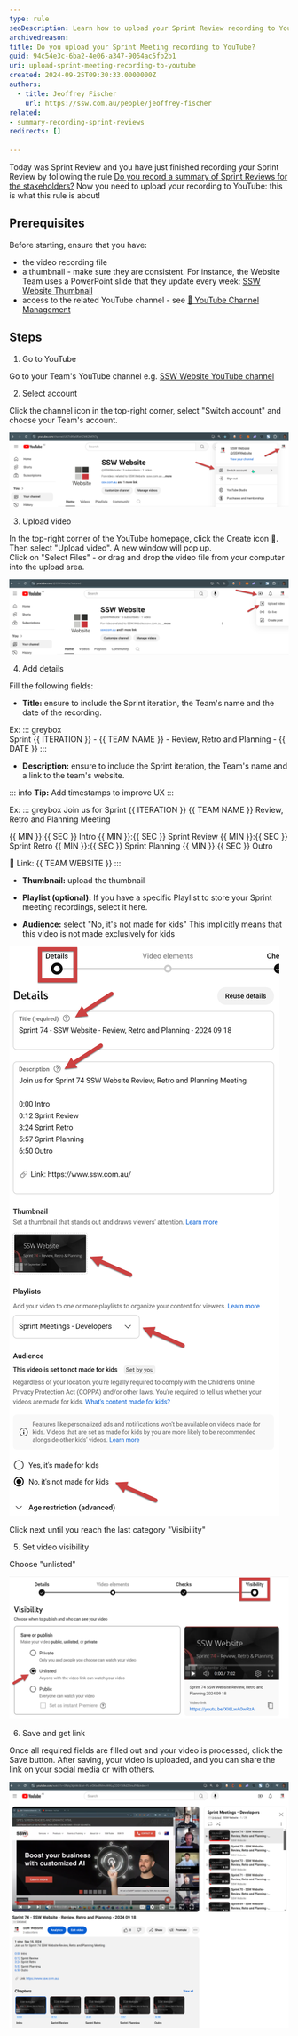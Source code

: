 ```yaml
---
type: rule
seoDescription: Learn how to upload your Sprint Review recording to YouTube with this step-by-step guide. Follow best practices for video uploads, including adding relevant details, optimizing your thumbnail, and setting the correct visibility options to ensure seamless sharing with stakeholders.
archivedreason: 
title: Do you upload your Sprint Meeting recording to YouTube?
guid: 94c54e3c-6ba2-4e06-a347-9064ac5fb2b1
uri: upload-sprint-meeting-recording-to-youtube
created: 2024-09-25T09:30:33.0000000Z
authors:
  - title: Jeoffrey Fischer
    url: https://ssw.com.au/people/jeoffrey-fischer
related:
- summary-recording-sprint-reviews
redirects: []

---
```


Today was Sprint Review and you have just finished recording your Sprint Review by following the rule [Do you record a summary of Sprint Reviews for the stakeholders?](https://www.ssw.com.au/rules/summary-recording-sprint-reviews/)
Now you need to upload your recording to YouTube: this is what this rule is about!

<!--endintro-->

## Prerequisites

Before starting, ensure that you have:

* the video recording file
* a thumbnail - make sure they are consistent. For instance, the Website Team uses a PowerPoint slide that they update every week: [SSW Website Thumbnail](https://sswcom.sharepoint.com/:p:/s/SSWWebsitev3/EXK91BgLmO9DnT9np2HabPoBm5vQiKfggtG3DqtDw-aQHA?e=Im08L9)
* access to the related YouTube channel - see [📖 YouTube Channel Management](https://my.sugarlearning.com/SSW/items/14066/youtube-channel-management)

## Steps

1. Go to YouTube

Go to your Team's YouTube channel e.g. [SSW Website YouTube channel](https://www.youtube.com/channel/UCi7s9fJp6RlvHCMK2hATK7g)

2. Select account

Click the channel icon in the top-right corner, select "Switch account" and choose your Team's account.

![Figure: Switch to your Team's YouTube channel](Figure1-login.png)  

3. Upload video

In the top-right corner of the YouTube homepage, click the Create icon 🎥.  
Then select "Upload video". A new window will pop up.  
Click on "Select Files" - or drag and drop the video file from your computer into the upload area.  

![Figure: Upload the video](Figure2-upload-video.png)

4. Add details

Fill the following fields:

* **Title:** ensure to include the Sprint iteration, the Team's name and the date of the recording.

Ex:
::: greybox  
Sprint {{ ITERATION }} - {{ TEAM NAME }} - Review, Retro and Planning - {{ DATE }}
:::

* **Description:** ensure to include the Sprint iteration, the Team's name and a link to the team's website.

::: info
**Tip:** Add timestamps to improve UX
:::

Ex:
::: greybox
Join us for Sprint {{ ITERATION }} {{ TEAM NAME }} Review, Retro and Planning Meeting

{{ MIN }}:{{ SEC }} Intro
{{ MIN }}:{{ SEC }} Sprint Review
{{ MIN }}:{{ SEC }} Sprint Retro
{{ MIN }}:{{ SEC }} Sprint Planning
{{ MIN }}:{{ SEC }} Outro

🔗 Link: {{ TEAM WEBSITE }}
:::

* **Thumbnail:** upload the thumbnail

* **Playlist (optional):**
If you have a specific Playlist to store your Sprint meeting recordings, select it here.

* **Audience:** select "No, it's not made for kids"
This implicitly means that this video is not made exclusively for kids

![Figure: Add details](Figure3-details.png)

Click next until you reach the last category "Visibility"

5. Set video visibility

Choose "unlisted"

![Figure: Add details](Figure4-visibility.png)

6. Save and get link

Once all required fields are filled out and your video is processed, click the Save button.
After saving, your video is uploaded, and you can share the link on your social media or with others.

![Figure: How your video will look like once uploaded](Figure5-live-video.png)
